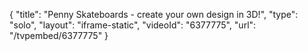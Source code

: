 {
    "title": "Penny Skateboards - create your own design in 3D!",
    "type": "solo",
    "layout": "iframe-static",
    "videoId": "6377775",
    "url": "\/tvpembed\/6377775"
}